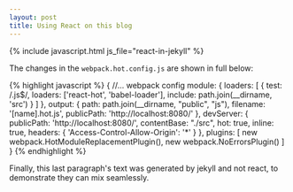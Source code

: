 ```yaml
---
layout: post
title: Using React on this blog
---
```


<div id="react-body"/>
{% include javascript.html js_file="react-in-jekyll" %}

The changes in the `webpack.hot.config.js` are shown in full below:

{% highlight javascript %}
{
  //... webpack config
  module: {
    loaders: [
      {
        test: /\.js$/,
        loaders: ['react-hot', 'babel-loader'],
        include: path.join(__dirname, 'src')
      }
    ]
  },
  output: {
    path: path.join(__dirname, "public", "js"),
    filename: '[name].hot.js',
    publicPath: 'http://localhost:8080/'
  },
  devServer: {
    publicPath: 'http://localhost:8080/',
    contentBase: "./src",
    hot: true,
    inline: true,
    headers: { 'Access-Control-Allow-Origin': '*' }
  },
  plugins: [
    new webpack.HotModuleReplacementPlugin(),
    new webpack.NoErrorsPlugin()
  ]
}
{% endhighlight %}

Finally, this last paragraph's text was generated by jekyll and not
react, to demonstrate they can mix seamlessly.
